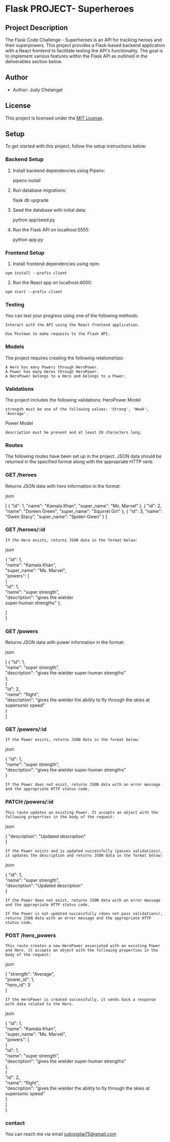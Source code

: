 # Flask PROJECT- Superheroes

## Project Description

The Flask Code Challenge - Superheroes is an API for tracking heroes and their superpowers. This project provides a Flask-based backend application with a React frontend to facilitate testing the API's functionality. The goal is to implement various features within the Flask API as outlined in the deliverables section below.

## Author

- Author: Judy Chelangat

## License

This project is licensed under the [MIT License](LICENSE.md).

## Setup

To get started with this project, follow the setup instructions below:

### Backend Setup

1. Install backend dependencies using Pipenv:


   pipenv install 

2. Run database migrations:

   flask db upgrade

3. Seed the database with initial data:


   python app/seed.py

4. Run the Flask API on localhost:5555:

   python app.py

### Frontend Setup

   1. Install frontend dependencies using npm:

    npm install --prefix client

   2. Run the React app on localhost:4000:

    npm start --prefix client

### Testing

You can test your progress using one of the following methods:


    Interact with the API using the React frontend application. 
    
    Use Postman to make requests to the Flask API.

### Models

The project requires creating the following relationships:

    A Hero has many Powers through HeroPower.
    A Power has many Heros through HeroPower.
    A HeroPower belongs to a Hero and belongs to a Power.


### Validations

The project includes the following validations:
HeroPower Model

    strength must be one of the following values: 'Strong', 'Weak', 'Average'.

Power Model

    description must be present and at least 20 characters long.

### Routes

The following routes have been set up in the project. JSON data should be returned in the specified format along with the appropriate HTTP verb.

### GET /heroes

Returns JSON data with hero information in the format:

json

[
  { "id": 1, "name": "Kamala Khan", "super_name": "Ms. Marvel" },
  { "id": 2, "name": "Doreen Green", "super_name": "Squirrel Girl" },
  { "id": 3, "name": "Gwen Stacy", "super_name": "Spider-Gwen" }
]

### GET /heroes/:id

    If the Hero exists, returns JSON data in the format below:

json

{
  "id": 1,<br>
  "name": "Kamala Khan",<br>
  "super_name": "Ms. Marvel", <br>
  "powers": [<br>
    {<br>
      "id": 1,<br>
      "name": "super strength",<br>
      "description": "gives the wielder <br>super-human strengths"
    },<br>
 
  ]<br>
}<br>

### GET /powers

Returns JSON data with power information in the format:

json

[
  {
    "id": 1,<br>
    "name": "super strength",<br>
    "description": "gives the wielder super-human strengths"<br>
  },<br>
  {<br>
    "id": 2,<br>
    "name": "flight",<br>
    "description": "gives the wielder the ability to fly through the skies at supersonic speed"<br>
  }<br>
]<br>

### GET /powers/:id

    If the Power exists, returns JSON data in the format below:

json

{
  "id": 1,<br>
  "name": "super strength",<br>
  "description": "gives the wielder super-human strengths"<br>
}<br>

    If the Power does not exist, returns JSON data with an error message and the appropriate HTTP status code.

### PATCH /powers/:id

    This route updates an existing Power. It accepts an object with the following properties in the body of the request:

json

{
  "description": "Updated description"<br>
}

    If the Power exists and is updated successfully (passes validations), it updates the description and returns JSON data in the format below:

json

{
  "id": 1,<br>
  "name": "super strength",<br>
  "description": "Updated description"<br>
}

    If the Power does not exist, returns JSON data with an error message and the appropriate HTTP status code.

    If the Power is not updated successfully (does not pass validations), returns JSON data with an error message and the appropriate HTTP status code.

### POST /hero_powers

    This route creates a new HeroPower associated with an existing Power and Hero. It accepts an object with the following properties in the body of the request:

json

{
  "strength": "Average",<br>
  "power_id": 1,<br>
  "hero_id": 3<br>
}

    If the HeroPower is created successfully, it sends back a response with data related to the Hero.

json

{
  "id": 1,<br>
  "name": "Kamala Khan",<br>
  "super_name": "Ms. Marvel",<br>
  "powers": [<br>
    {<br>
      "id": 1,<br>
      "name": "super strength",<br>
      "description": "gives the wielder super-human strengths"<br>
    },<br>
    {<br>
      "id": 2,<br>
      "name": "flight",<br>
      "description": "gives the wielder the ability to fly through the skies at supersonic speed"<br>
    }<br>
  ]<br>
}<br>

### contact
You can reach me via email <judysigilai75@gmail.com>
